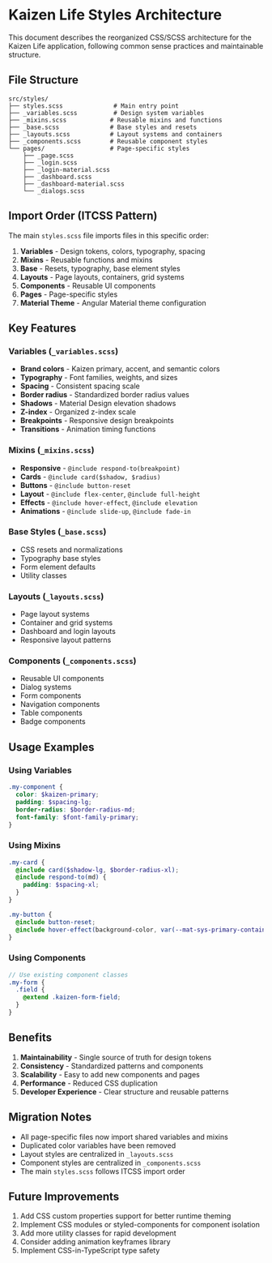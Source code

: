 # Kaizen Life Styles Architecture

This document describes the reorganized CSS/SCSS architecture for the Kaizen Life application, following common sense practices and maintainable structure.

## File Structure

```
src/styles/
├── styles.scss              # Main entry point
├── _variables.scss          # Design system variables
├── _mixins.scss            # Reusable mixins and functions
├── _base.scss              # Base styles and resets
├── _layouts.scss           # Layout systems and containers
├── _components.scss        # Reusable component styles
└── pages/                  # Page-specific styles
    ├── _page.scss
    ├── _login.scss
    ├── _login-material.scss
    ├── _dashboard.scss
    ├── _dashboard-material.scss
    └── _dialogs.scss
```

## Import Order (ITCSS Pattern)

The main `styles.scss` file imports files in this specific order:

1. **Variables** - Design tokens, colors, typography, spacing
2. **Mixins** - Reusable functions and mixins
3. **Base** - Resets, typography, base element styles
4. **Layouts** - Page layouts, containers, grid systems
5. **Components** - Reusable UI components
6. **Pages** - Page-specific styles
7. **Material Theme** - Angular Material theme configuration

## Key Features

### Variables (`_variables.scss`)
- **Brand colors** - Kaizen primary, accent, and semantic colors
- **Typography** - Font families, weights, and sizes
- **Spacing** - Consistent spacing scale
- **Border radius** - Standardized border radius values
- **Shadows** - Material Design elevation shadows
- **Z-index** - Organized z-index scale
- **Breakpoints** - Responsive design breakpoints
- **Transitions** - Animation timing functions

### Mixins (`_mixins.scss`)
- **Responsive** - `@include respond-to(breakpoint)`
- **Cards** - `@include card($shadow, $radius)`
- **Buttons** - `@include button-reset`
- **Layout** - `@include flex-center`, `@include full-height`
- **Effects** - `@include hover-effect`, `@include elevation`
- **Animations** - `@include slide-up`, `@include fade-in`

### Base Styles (`_base.scss`)
- CSS resets and normalizations
- Typography base styles
- Form element defaults
- Utility classes

### Layouts (`_layouts.scss`)
- Page layout systems
- Container and grid systems
- Dashboard and login layouts
- Responsive layout patterns

### Components (`_components.scss`)
- Reusable UI components
- Dialog systems
- Form components
- Navigation components
- Table components
- Badge components

## Usage Examples

### Using Variables
```scss
.my-component {
  color: $kaizen-primary;
  padding: $spacing-lg;
  border-radius: $border-radius-md;
  font-family: $font-family-primary;
}
```

### Using Mixins
```scss
.my-card {
  @include card($shadow-lg, $border-radius-xl);
  @include respond-to(md) {
    padding: $spacing-xl;
  }
}

.my-button {
  @include button-reset;
  @include hover-effect(background-color, var(--mat-sys-primary-container));
}
```

### Using Components
```scss
// Use existing component classes
.my-form {
  .field {
    @extend .kaizen-form-field;
  }
}
```

## Benefits

1. **Maintainability** - Single source of truth for design tokens
2. **Consistency** - Standardized patterns and components
3. **Scalability** - Easy to add new components and pages
4. **Performance** - Reduced CSS duplication
5. **Developer Experience** - Clear structure and reusable patterns

## Migration Notes

- All page-specific files now import shared variables and mixins
- Duplicated color variables have been removed
- Layout styles are centralized in `_layouts.scss`
- Component styles are centralized in `_components.scss`
- The main `styles.scss` follows ITCSS import order

## Future Improvements

1. Add CSS custom properties support for better runtime theming
2. Implement CSS modules or styled-components for component isolation
3. Add more utility classes for rapid development
4. Consider adding animation keyframes library
5. Implement CSS-in-TypeScript type safety